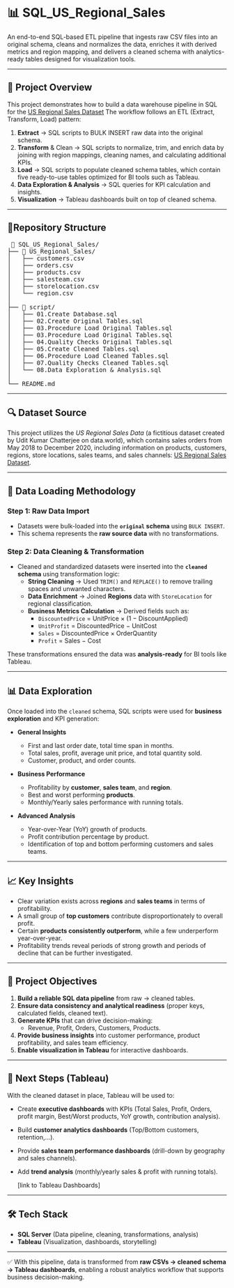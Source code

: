 # 📊 SQL_US_Regional_Sales
An end-to-end SQL-based ETL pipeline that ingests raw CSV files into an original schema, cleans and normalizes the data, enriches it with derived metrics and region mapping, and delivers a cleaned schema with analytics-ready tables designed for visualization tools.

---

## 📌 Project Overview

This project demonstrates how to build a data warehouse pipeline in SQL for the [US Regional Sales Dataset](https://data.world/dataman-udit/us-regional-sales-dat)
The workflow follows an ETL (Extract, Transform, Load) pattern:
1. <b>Extract</b> → SQL scripts to BULK INSERT raw data into the original schema.
2. <b>Transform</b> & Clean → SQL scripts to normalize, trim, and enrich data by joining with region mappings, cleaning names, and calculating additional KPIs.
3. <b>Load</b> → SQL scripts to populate cleaned schema tables, which contain five ready-to-use tables optimized for BI tools such as Tableau.
4. <b>Data Exploration & Analysis</b> → SQL queries for KPI calculation and insights.
5. <b>Visualization</b> → Tableau dashboards built on top of cleaned schema.

--- 
## 📁Repository Structure

<pre> 📁 SQL_US_Regional_Sales/
├── 📁 US_Regional_Sales/
│   ├── customers.csv
│   ├── orders.csv
│   ├── products.csv
│   ├── salesteam.csv
│   ├── storelocation.csv
│   └── region.csv
│
├── 📁 script/
│   ├── 01.Create Database.sql
│   ├── 02.Create Original Tables.sql
│   ├── 03.Procedure Load Original Tables.sql
│   ├── 03.Procedure Load Original Tables.sql
│   ├── 04.Quality Checks Original Tables.sql
│   ├── 05.Create Cleaned Tables.sql
│   ├── 06.Procedure Load Cleaned Tables.sql
│   ├── 07.Quality Checks Cleaned Tables.sql
│   └── 08.Data Exploration & Analysis.sql
│
└── README.md </pre> 

---

## 🔍 Dataset Source
This project utilizes the *US Regional Sales Data* (a fictitious dataset created by Udit Kumar Chatterjee on data.world), which contains sales orders from May 2018 to December 2020, including information on products, customers, regions, store locations, sales teams, and sales channels: [US Regional Sales Dataset](https://data.world/dataman-udit/us-regional-sales-dat).

---

## 📁 Data Loading Methodology

### Step 1: Raw Data Import
- Datasets were bulk-loaded into the **`original` schema** using `BULK INSERT`.  
- This schema represents the **raw source data** with no transformations.  

### Step 2: Data Cleaning & Transformation  
- Cleaned and standardized datasets were inserted into the **`cleaned` schema** using transformation logic:  
  - **String Cleaning** → Used `TRIM()` and `REPLACE()` to remove trailing spaces and unwanted characters.  
  - **Data Enrichment** → Joined **Regions** data with `StoreLocation` for regional classification.  
  - **Business Metrics Calculation** → Derived fields such as:  
    - `DiscountedPrice` = UnitPrice × (1 − DiscountApplied)  
    - `UnitProfit` = DiscountedPrice − UnitCost  
    - `Sales` = DiscountedPrice × OrderQuantity  
    - `Profit` = Sales − Cost  

These transformations ensured the data was **analysis-ready** for BI tools like Tableau.  

---

## 📊 Data Exploration

Once loaded into the `cleaned` schema, SQL scripts were used for **business exploration** and KPI generation:  

- **General Insights**
  - First and last order date, total time span in months.  
  - Total sales, profit, average unit price, and total quantity sold.  
  - Customer, product, and order counts.  

- **Business Performance**
  - Profitability by **customer**, **sales team**, and **region**.  
  - Best and worst performing **products**.  
  - Monthly/Yearly sales performance with running totals.  

- **Advanced Analysis**
  - Year-over-Year (YoY) growth of products.  
  - Profit contribution percentage by product.  
  - Identification of top and bottom performing customers and sales teams.  

---

## 📈 Key Insights  

- Clear variation exists across **regions** and **sales teams** in terms of profitability.  
- A small group of **top customers** contribute disproportionately to overall profit.  
- Certain **products consistently outperform**, while a few underperform year-over-year.  
- Profitability trends reveal periods of strong growth and periods of decline that can be further investigated.  

---

## 🎯 Project Objectives  

1. **Build a reliable SQL data pipeline** from raw → cleaned tables.  
2. **Ensure data consistency and analytical readiness** (proper keys, calculated fields, cleaned text).  
3. **Generate KPIs** that can drive decision-making:  
   - Revenue, Profit, Orders, Customers, Products.  
4. **Provide business insights** into customer performance, product profitability, and sales team efficiency.  
5. **Enable visualization in Tableau** for interactive dashboards.  

---

## 🔮 Next Steps (Tableau)  

With the cleaned dataset in place, Tableau will be used to:  
- Create **executive dashboards** with KPIs (Total Sales, Profit, Orders, profit margin, Best/Worst products, YoY growth, contribution analysis).  
- Build **customer analytics dashboards** (Top/Bottom customers, retention,...).  
- Provide **sales team performance dashboards** (drill-down by geography and sales channels).  
- Add **trend analysis** (monthly/yearly sales & profit with running totals).

  [link to Tableau Dashboards]

---

## 🛠 Tech Stack  
- **SQL Server** (Data pipeline, cleaning, transformations, analysis)  
- **Tableau** (Visualization, dashboards, storytelling)  

---

✅ With this pipeline, data is transformed from **raw CSVs → cleaned schema → Tableau dashboards**, enabling a robust analytics workflow that supports business decision-making.  
